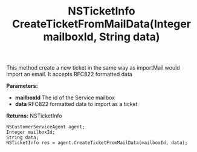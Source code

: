 ﻿---
uid: crmscript_ref_NSCustomerServiceAgent_CreateTicketFromMailData
title: NSTicketInfo CreateTicketFromMailData(Integer mailboxId, String data)
intellisense: NSCustomerServiceAgent.CreateTicketFromMailData
keywords: NSCustomerServiceAgent, CreateTicketFromMailData
so.topic: reference
---

This method create a new ticket in the same way as importMail would import an email. It accepts RFC822 formatted data

**Parameters:**
 - **mailboxId** The id of the Service mailbox
 - **data** RFC822 formatted data to import as a ticket

**Returns:** NSTicketInfo

```crmscript
NSCustomerServiceAgent agent;
Integer mailboxId;
String data;
NSTicketInfo res = agent.CreateTicketFromMailData(mailboxId, data);
```

